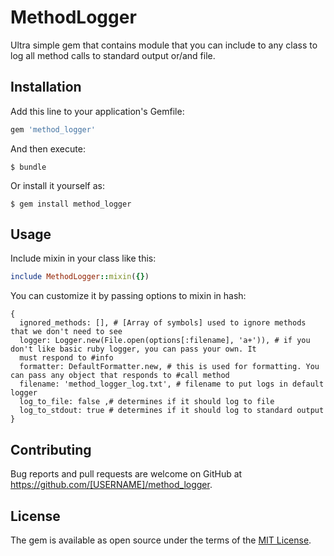 # MethodLogger

Ultra simple gem that contains module that you can include to any class to log all method calls to standard output or/and
file.

## Installation

Add this line to your application's Gemfile:

```ruby
gem 'method_logger'
```

And then execute:

    $ bundle

Or install it yourself as:

    $ gem install method_logger

## Usage

Include mixin in your class like this:
```ruby
include MethodLogger::mixin({})
```

You can customize it by passing options to mixin in hash:
```
{
  ignored_methods: [], # [Array of symbols] used to ignore methods that we don't need to see
  logger: Logger.new(File.open(options[:filename], 'a+')), # if you don't like basic ruby logger, you can pass your own. It
  must respond to #info
  formatter: DefaultFormatter.new, # this is used for formatting. You can pass any object that responds to #call method
  filename: 'method_logger_log.txt', # filename to put logs in default logger
  log_to_file: false ,# determines if it should log to file
  log_to_stdout: true # determines if it should log to standard output
}
```




## Contributing

Bug reports and pull requests are welcome on GitHub at https://github.com/[USERNAME]/method_logger.

## License

The gem is available as open source under the terms of the [MIT License](http://opensource.org/licenses/MIT).
